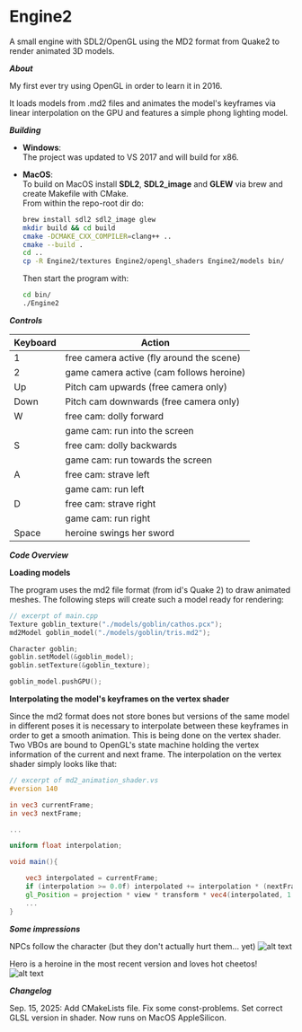 # Engine2
A small engine with SDL2/OpenGL using the MD2 format from Quake2 to render animated 3D models.

***About***

My first ever try using OpenGL in order to learn it in 2016.

It loads models from .md2 files and animates the model's keyframes via linear interpolation on the GPU
and features a simple phong lighting model.

***Building***

- **Windows**:  
  The project was updated to VS 2017 and will build for x86.

- **MacOS**:  
  To build on MacOS install **SDL2**, **SDL2_image** and **GLEW** via brew and create Makefile with CMake.  
  From within the repo-root dir do:
  ```bash
  brew install sdl2 sdl2_image glew
  mkdir build && cd build
  cmake -DCMAKE_CXX_COMPILER=clang++ ..
  cmake --build .
  cd ..
  cp -R Engine2/textures Engine2/opengl_shaders Engine2/models bin/
  ```
  Then start the program with:
  ```bash
  cd bin/
  ./Engine2
  ```

***Controls***

|Keyboard   |Action                                       |
|-----------|---------------------------------------------|
|1          |free camera active (fly around the scene)    |
|2          |game camera active (cam follows heroine)     |
|Up         |Pitch cam upwards (free camera only)         |
|Down       |Pitch cam downwards (free camera only)       |
|W          |free cam: dolly forward                      |
|           |game cam: run into the screen                |
|S          |free cam: dolly backwards                    |
|           |game cam: run towards the screen             |
|A          |free cam: strave left                        |
|           |game cam: run left                           |
|D          |free cam: strave right                       | 
|           |game cam: run right                          |
|Space      |heroine swings her sword    				  |

***Code Overview***

****Loading models****

The program uses the md2 file format (from id's Quake 2) to draw animated
meshes. The following steps will create such a model ready for rendering:

```Cpp
// excerpt of main.cpp
Texture goblin_texture("./models/goblin/cathos.pcx");
md2Model goblin_model("./models/goblin/tris.md2");

Character goblin;
goblin.setModel(&goblin_model);
goblin.setTexture(&goblin_texture);

goblin_model.pushGPU();
```

****Interpolating the model's keyframes on the vertex shader****

Since the md2 format does not store bones but versions of the same
model in different poses it is necessary to interpolate between these
keyframes in order to get a smooth animation. This is being done on the
vertex shader. Two VBOs are bound to OpenGL's state machine holding the
vertex information of the current and next frame.
The interpolation on the vertex shader simply looks like that:

```glsl
// excerpt of md2_animation_shader.vs
#version 140

in vec3 currentFrame;
in vec3 nextFrame;

...

uniform float interpolation;

void main(){

	vec3 interpolated = currentFrame;
	if (interpolation >= 0.0f) interpolated += interpolation * (nextFrame - currentFrame);
	gl_Position = projection * view * transform * vec4(interpolated, 1.0f);
	...
}
```



***Some impressions***

NPCs follow the character (but they don't actually hurt them... yet)
![alt text](https://github.com/michaeleggers/Engine2/blob/master/Engine2%202016-11-29%2010-58-18-29.gif "engine in action")

Hero is a heroine in the most recent version and loves hot cheetos!
![alt text](https://github.com/michaeleggers/Engine2/blob/master/heroine3.gif "phong illumination model")

***Changelog***

Sep. 15, 2025: Add CMakeLists file. Fix some const-problems. Set correct GLSL version in shader. Now runs on MacOS AppleSilicon.
